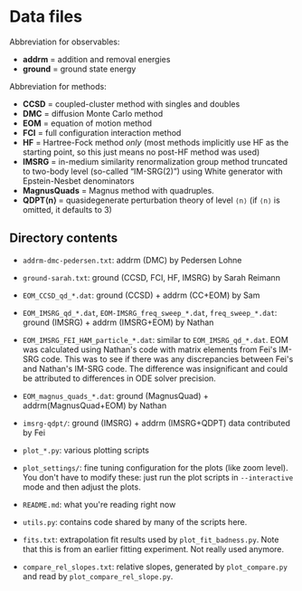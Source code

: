 Data files
==========

Abbreviation for observables:

  - **addrm** = addition and removal energies
  - **ground** = ground state energy

Abbreviation for methods:

  - **CCSD** = coupled-cluster method with singles and doubles
  - **DMC** = diffusion Monte Carlo method
  - **EOM** = equation of motion method
  - **FCI** = full configuration interaction method
  - **HF** = Hartree-Fock method *only* (most methods implicitly use HF as the
    starting point, so this just means no post-HF method was used)
  - **IMSRG** = in-medium similarity renormalization group method truncated to
    two-body level (so-called “IM-SRG(2)”) using White generator with
    Epstein-Nesbet denominators
  - **MagnusQuads** = Magnus method with quadruples.
  - **QDPT⟨n⟩** = quasidegenerate perturbation theory of level `⟨n⟩` (if `⟨n⟩`
    is omitted, it defaults to 3)

## Directory contents

  - `addrm-dmc-pedersen.txt`: addrm (DMC) by Pedersen Lohne

  - `ground-sarah.txt`: ground (CCSD, FCI, HF, IMSRG) by Sarah Reimann

  - `EOM_CCSD_qd_*.dat`: ground (CCSD) + addrm (CC+EOM) by Sam

  - `EOM_IMSRG_qd_*.dat`, `EOM-IMSRG_freq_sweep_*.dat`, `freq_sweep_*.dat`:
    ground (IMSRG) + addrm (IMSRG+EOM) by Nathan

  - `EOM_IMSRG_FEI_HAM_particle_*.dat`: similar to `EOM_IMSRG_qd_*.dat`.  EOM
    was calculated using Nathan's code with matrix elements from Fei's IM-SRG
    code.  This was to see if there was any discrepancies between Fei's and
    Nathan's IM-SRG code.  The difference was insignificant and could be
    attributed to differences in ODE solver precision.

  - `EOM_magnus_quads_*.dat`: ground (MagnusQuad) + addrm(MagnusQuad+EOM) by
    Nathan

  - `imsrg-qdpt/`: ground (IMSRG) + addrm (IMSRG+QDPT) data contributed by Fei

  - `plot_*.py`: various plotting scripts

  - `plot_settings/`: fine tuning configuration for the plots (like zoom
    level).  You don't have to modify these: just run the plot scripts in
    `--interactive` mode and then adjust the plots.

  - `README.md`: what you're reading right now

  - `utils.py`: contains code shared by many of the scripts here.

  - `fits.txt`: extrapolation fit results used by `plot_fit_badness.py`.  Note
    that this is from an earlier fitting experiment.  Not really used anymore.

  - `compare_rel_slopes.txt`: relative slopes, generated by `plot_compare.py`
    and read by `plot_compare_rel_slope.py`.
